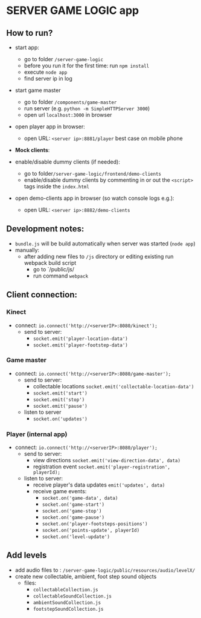 # SERVER GAME LOGIC app

## How to run?

* start app:
  * go to folder `/server-game-logic`
  * before you run it for the first time: run `npm install`
  * execute `node app`
  * find server ip in log
* start game master
    * go to folder `/components/game-master`
    * run server (e.g. `python -m SimpleHTTPServer 3000`)
    * open url `localhost:3000` in browser
* open player app in browser:
  * open URL: `<server ip>:8881/player` best case on mobile phone

* **Mock clients**:
* enable/disable dummy clients (if needed):
  * go to folder`/server-game-logic/frontend/demo-clients`
  * enable/disable dummy clients by commenting in or out the `<script>` tags inside the `index.html`
* open demo-clients app in browser (so watch console logs e.g.):
  * open URL: `<server ip>:8882/demo-clients`


## Development notes:

* `bundle.js` will be build automatically when server was started (`node app`)
* manually:
    * after adding new files to `/js` directory or editing existing run webpack build script
        * go to `/public/js/
        * run command `webpack`

## Client connection:

### Kinect

* connect: `io.connect('http://<serverIP>:8080/kinect');`
    * send to server:
        * `socket.emit('player-location-data')`
        * `socket.emit('player-footstep-data')`

### Game master

* connect: `io.connect('http://<serverIP>:8080/game-master');`
    * send to server:
        * collectable locations `socket.emit('collectable-location-data')`
        * `socket.emit('start')`
        * `socket.emit('stop')`
        * `socket.emit('pause')`
    * listen to server
        * `socket.on('updates')`

### Player (internal app)

* connect: `io.connect('http://<serverIP>:8080/player');`
    * send to server:
        * view directions `socket.emit('view-direction-data', data)`
        * registration event `socket.emit('player-registration', playerId);`
    * listen to server:
        * receive player's data updates `emit('updates', data)`
        * receive game events:
            * `socket.on('game-data', data)`
            * `socket.on('game-start')`
            * `socket.on('game-stop')`
            * `socket.on('game-pause')`
            * `socket.on('player-footsteps-positions')`
            * `socket.on('points-update', playerId)`
            * `socket.on('level-update')`


## Add levels

* add audio files to : `/server-game-logic/public/resources/audio/levelX/`
* create new collectable, ambient, foot step sound objects
    * files:
        * `collectableCollection.js`
        * `collectableSoundCollection.js`
        * `ambientSoundCollection.js`
        * `footstepSoundCollection.js`